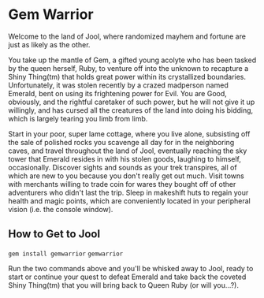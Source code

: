 # Gem Warrior

Welcome to the land of Jool, where randomized mayhem and fortune are just as likely as the other.

You take up the mantle of Gem, a gifted young acolyte who has been tasked by the queen herself, Ruby, to venture off into the unknown to recapture a Shiny Thing(tm) that holds great power within its crystallized boundaries. Unfortunately, it was stolen recently by a crazed madperson named Emerald, bent on using its frightening power for Evil. You are Good, obviously, and the rightful caretaker of such power, but he will not give it up willingly, and has cursed all the creatures of the land into doing his bidding, which is largely tearing you limb from limb.

Start in your poor, super lame cottage, where you live alone, subsisting off the sale of polished rocks you scavenge all day for in the neighboring caves, and travel throughout the land of Jool, eventually reaching the sky tower that Emerald resides in with his stolen goods, laughing to himself, occasionally. Discover sights and sounds as your trek transpires, all of which are new to you because you don't really get out much. Visit towns with merchants willing to trade coin for wares they bought off of other adventurers who didn't last the trip. Sleep in makeshift huts to regain your health and magic points, which are conveniently located in your peripheral vision (i.e. the console window).

## How to Get to Jool

`gem install gemwarrior`
`gemwarrior`

Run the two commands above and you'll be whisked away to Jool, ready to start or continue your quest to defeat Emerald and take back the coveted Shiny Thing(tm) that you will bring back to Queen Ruby (or will you...?).